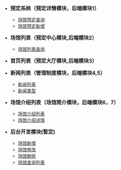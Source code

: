 * <strong><font size="3">预定系统（预定详情模块，后端模块1）</font></strong>
    * [场馆预定查询](/reserve/get.md)
    * [场馆预定新增](/reserve/Post.md)
* <strong><font size="3">场馆列表（预定中心模块,后端模块2）</font></strong>
    * [场馆列表查询](/model2.md)
* <strong><font size="3">首页列表（预定大厅模块,后端模块3）</font></strong>
    

* <strong><font size="3">新闻列表（管理制度模块，后端模块4,5）</font></strong>
    * [新闻列表](/news/get)
    * [新闻类型](/news/get-type)
* <strong><font size="3">场馆介绍列表（场馆简介模块，后端模块6，7）</font></strong>
    * [场馆介绍列表](/gymInfoList)
    * [场馆介绍详情](/gymDetail/get)

* <strong><font size="3">后台开发模块(暂定)</font></strong>
    * [场馆新增](/gymDetail/post)
    * [场馆修改](/gymDetail/put)
    * [场馆删除](/gymDetail/delete)
    * [场馆查询列表](/gym.md)


  
    